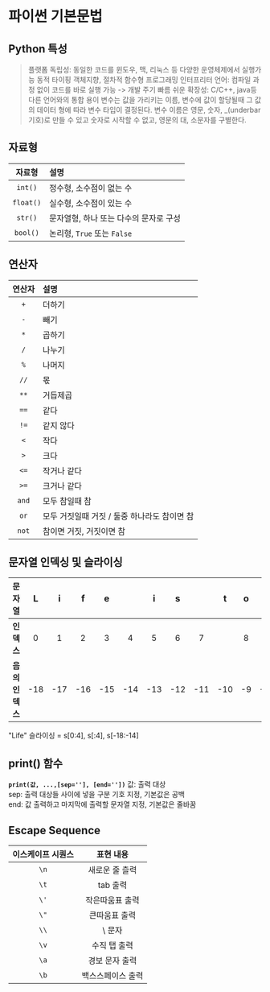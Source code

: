 # 파이썬 기본문법
## Python 특성
> 플랫폼 독립성: 동일한 코드를 윈도우, 맥, 리눅스 등 다양한 운영체제에서 실행가능
> 동적 타이핑
> 객체지향, 절차적 함수형 프로그래밍
> 인터프리터 언어: 컴파일 과정 없이 코드를 바로 실행 가능 -> 개발 주기 빠름
> 쉬운 확장성: C/C++, java등 다른 언어와의 통합 용이
> 변수는 값을 가리키는 이름, 변수에 값이 할당될때 그 값의 데이터 형에 따라 변수 타입이 결정된다.
> 변수 이름은 영문, 숫자, _(underbar기호)로 만들 수 있고 숫자로 시작할 수 없고, 영문의 대, 소문자를 구별한다.

## 자료형
| 자료형    | 설명                        |
|:----------:|:----------------------------|
| `int()`  | 정수형, 소수점이 없는 수    |
| `float()`| 실수형, 소수점이 있는 수    |
| `str()`  | 문자열형, 하나 또는 다수의 문자로 구성 |
| `bool()` | 논리형, `True` 또는 `False` |

## 연산자
| 연산자  | 설명         |
|:--------:|:------------|
| `+`  | 더하기      |
| `-`  | 빼기        |
| `*`  | 곱하기      |
| `/`  | 나누기      |
| `%`  | 나머지      |
| `//` | 몫         |
| `**` | 거듭제곱    |
| `==` | 같다       |
| `!=` | 같지 않다  |
| `<`  | 작다       |
| `>`  | 크다       |
| `<=` | 작거나 같다 |
| `>=` | 크거나 같다 |
| `and` | 모두 참일때 참 |
| `or` | 모두 거짓일때 거짓 / 둘중 하나라도 참이면 참 |
| `not` | 참이면 거짓, 거짓이면 참 |

## 문자열 인덱싱 및 슬라이싱
|**문자열**| <span style="font-size:18px;">L</span> | <span style="font-size:18px;">i</span> | <span style="font-size:18px;">f</span> | <span style="font-size:18px;">e</span> | &nbsp; | <span style="font-size:18px;">i</span> | <span style="font-size:18px;">s</span> | &nbsp; | <span style="font-size:18px;">t</span> | <span style="font-size:18px;">o</span> | <span style="font-size:18px;">o</span> | &nbsp; | <span style="font-size:18px;">s</span> | <span style="font-size:18px;">h</span> | <span style="font-size:18px;">o</span> | <span style="font-size:18px;">r</span> | <span style="font-size:18px;">t</span> | <span style="font-size:18px;">,</span> |
|:------------:|:----:|:----:|:----:|:----:|:------:|:----:|:----:|:------:|:----:|:----:|:----:|:------:|:----:|:----:|:----:|:----:|:----:|:----:|
|**인덱스**|0|1|2|3|4|5|6|7||8|9|10|11|12|13|14|15|16|17|  
|**음의 인덱스**|-18|-17|-16|-15|-14|-13|-12|-11|-10|-9|-8|-7|-6|-5|-4|-3|-2|-1|  
  
"Life" 슬라이싱 = s[0:4], s[:4], s[-18:-14]

## print() 함수
**`print(값, ...,[sep=''], [end=''])`**
값: 출력 대상  
sep: 출력 대상들 사이에 넣을 구분 기호 지정, 기본값은 공백  
end: 값 출력하고 마지막에 출력할 문자열 지정, 기본값은 줄바꿈  

## Escape Sequence
| 이스케이프 시퀀스 | 표현 내용 |
|:--------:|:------------:|
| `\n`  | 새로운 줄 츨력 |
| `\t`  | tab 출력 |
| `\'`  | 작은따움표 출력 |
| `\"`  | 큰따움표 출력 |
| `\\`  | \ 문자 |
| `\v`  | 수직 탭 출력 |
| `\a`  | 경보 문자 출력 |
| `\b`  | 백스스페이스 출력 |

